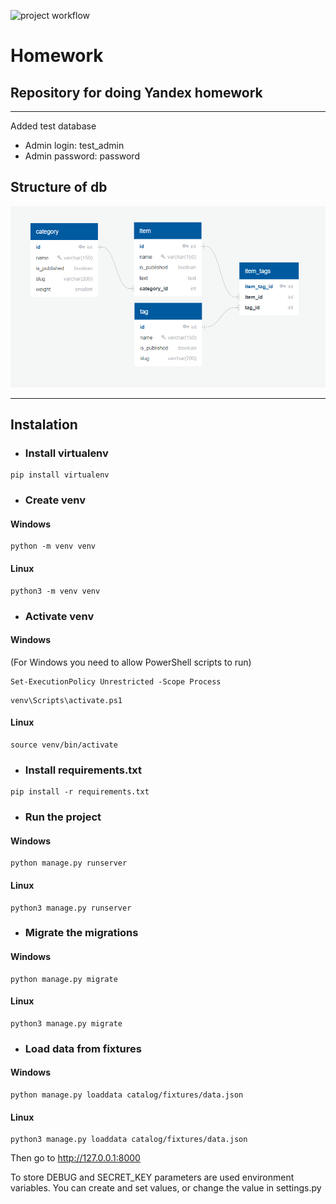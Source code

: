 ![project workflow](https://github.com/br-bread/homework/actions/workflows/python-package.yml/badge.svg)
# Homework
## Repository for doing Yandex homework
___
Added test database

- Admin login: test_admin
- Admin password: password
## Structure of db
![er-diagram](readme_images/erd.png)
___
## Instalation

- ### Install virtualenv
```
pip install virtualenv
```
- ### Create venv
#### Windows
```
python -m venv venv
```
#### Linux
```
python3 -m venv venv
```
- ### Activate venv
#### Windows
(For Windows you need to allow PowerShell scripts to run)
```
Set-ExecutionPolicy Unrestricted -Scope Process
```
```
venv\Scripts\activate.ps1
```
#### Linux
```
source venv/bin/activate
```
- ### Install requirements.txt
```
pip install -r requirements.txt
```
- ### Run the project
#### Windows
```
python manage.py runserver
```
#### Linux
```
python3 manage.py runserver
```
- ### Migrate the migrations
#### Windows
```
python manage.py migrate
```
#### Linux
```
python3 manage.py migrate
```
- ### Load data from fixtures
#### Windows
```
python manage.py loaddata catalog/fixtures/data.json
```
#### Linux
```
python3 manage.py loaddata catalog/fixtures/data.json
```
Then go to http://127.0.0.1:8000

To store DEBUG and SECRET_KEY parameters are used environment variables.
You can create and set values, or change the value in settings.py